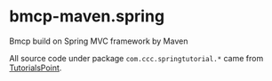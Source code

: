 # bmcp-maven.spring
Bmcp build on Spring MVC framework by Maven

All source code under package `com.ccc.springtutorial.*` came from [TutorialsPoint](http://www.tutorialspoint.com).

